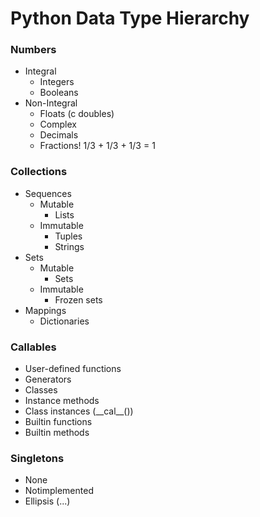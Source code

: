 # Python Data Type Hierarchy

### Numbers
- Integral
  - Integers
  - Booleans
- Non-Integral
  - Floats (c doubles)
  - Complex
  - Decimals
  - Fractions! 1/3 + 1/3 + 1/3 = 1

### Collections
- Sequences
  - Mutable
    - Lists
  - Immutable
    - Tuples
    - Strings
- Sets
  - Mutable
    - Sets
  - Immutable
    - Frozen sets
- Mappings
  - Dictionaries

### Callables
- User-defined functions
- Generators
- Classes
- Instance methods
- Class instances (\_\_cal__())
- Builtin functions
- Builtin methods

### Singletons
- None
- Notimplemented
- Ellipsis (...)